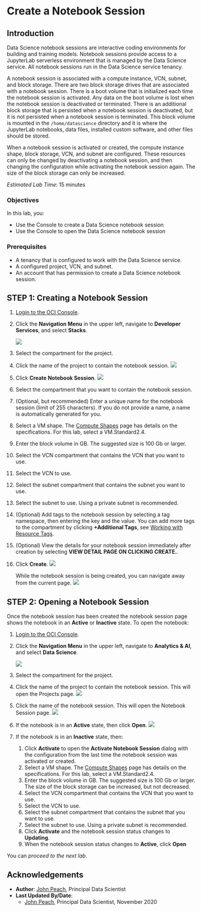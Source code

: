 # Create a Notebook Session

## Introduction

Data Science notebook sessions are interactive coding environments for building and training models. Notebook sessions provide access to a JupyterLab serverless environment that is managed by the Data Science service. All notebook sessions run in the Data Science service tenancy.

A notebook session is associated with a compute instance, VCN, subnet, and block storage. There are two block storage drives that are associated with a notebook session. There is a boot volume that is initialized each time the notebook session is activated. Any data on the boot volume is lost when the notebook session is deactivated or terminated. There is an additional block storage that is persisted when a notebook session is deactivated, but it is not persisted when a notebook session is terminated. This block volume is mounted in the ``/home/datascience`` directory and it is where the JupyterLab notebooks, data files, installed custom software, and other files should be stored.

When a notebook session is activated or created, the compute instance shape, block storage, VCN, and subnet are configured. These resources can only be changed by deactivating a notebook session, and then changing the configuration while activating the notebook session again. The size of the block storage can only be increased.

*Estimated Lab Time*: 15 minutes

### Objectives
In this lab, you:
* Use the Console to create a Data Science notebook session
* Use the Console to open the Data Science notebook session

### Prerequisites

* A tenancy that is configured to work with the Data Science service.
* A configured project, VCN, and subnet.
* An account that has permission to create a Data Science notebook session.

## **STEP 1:** Creating a Notebook Session

1. [Login to the OCI Console](https://www.oracle.com/cloud/sign-in.html).
1. Click the **Navigation Menu** in the upper left, navigate to **Developer Services**, and select **Stacks**.

	![](https://raw.githubusercontent.com/oracle/learning-library/master/common/images/console/developer-resmgr-stacks.png " ")

1. Select the compartment for the project.
1. Click the name of the project to contain the notebook session.
    ![](./../speed-up-ds-with-the-ads-sdk/images/select-project.png)

1. Click **Create Notebook Session**.
    ![](./../speed-up-ds-with-the-ads-sdk/images/create-notebook.png)

1. Select the compartment that you want to contain the notebook session.
1. (Optional, but recommended) Enter a unique name for the notebook session (limit of 255 characters). If you do not provide a name, a name is automatically generated for you.
1. Select a VM shape. The [Compute Shapes](https://docs.cloud.oracle.com/en-us/iaas/Content/Compute/References/computeshapes.htm) page has details on the specifications. For this lab, select a VM.Standard2.4.
1. Enter the block volume in GB. The suggested size is 100 Gb or larger. 
1. Select the VCN compartment that contains the VCN that you want to use. 
1. Select the VCN to use.
1. Select the subnet compartment that contains the subnet you want to use.
1. Select the subnet to use. Using a private subnet is recommended.
1. (Optional) Add tags to the notebook session by selecting a tag namespace, then entering the key and the value. You can add more tags to the compartment by clicking **+Additional Tags**, see [Working with Resource Tags](https://docs.cloud.oracle.com/iaas/Content/General/Concepts/resourcetags.htm#workingtags).
1. (Optional) View the details for your notebook session immediately after creation by selecting **VIEW DETAIL PAGE ON CLICKING CREATE.**. 
1. Click **Create**.
    ![](./../speed-up-ds-with-the-ads-sdk/images/create-ns.png)

    While the notebook session is being created, you can navigate away from the current page.
    ![](./../speed-up-ds-with-the-ads-sdk/images/creating-ns.png)

## **STEP 2:** Opening a Notebook Session

Once the notebook session has been created the notebook session page shows the notebook in an **Active** or **Inactive** state. To open the notebook:

1. [Login to the OCI Console](https://www.oracle.com/cloud/sign-in.html).

1. Click the **Navigation Menu** in the upper left, navigate to **Analytics & AI**, and select **Data Science**. 
	
	![](https://raw.githubusercontent.com/oracle/learning-library/master/common/images/console/analytics-ml-datascience.png " ")

1. Select the compartment for the project.
1. Click the name of the project to contain the notebook session. This will open the Projects page.
    ![](./../speed-up-ds-with-the-ads-sdk/images/select-project.png)

1. Click the name of the notebook session. This will open the Notebook Session page.
    ![](./../speed-up-ds-with-the-ads-sdk/images/click-ns.png)

1. If the notebook is in an **Active** state, then click **Open**.
    ![](./../speed-up-ds-with-the-ads-sdk/images/click-open.png)

1. If the notebook is in an **Inactive** state, then:
    1. Click **Activate** to open the **Activate Notebook Session** dialog with the configuration from the last time the notebook session was activated or created.
    1. Select a VM shape. The [Compute Shapes](https://docs.cloud.oracle.com/en-us/iaas/Content/Compute/References/computeshapes.htm) page has details on the specifications. For this lab, select a VM.Standard2.4.
    1. Enter the block volume in GB. The suggested size is 100 Gb or larger. The size of the block storage can be increased, but not decreased. 
    1. Select the VCN compartment that contains the VCN that you want to use. 
    1. Select the VCN to use.
    1. Select the subnet compartment that contains the subnet that you want to use.
    1. Select the subnet to use. Using a private subnet is recommended.
    1. Click **Activate** and the notebook session status changes to **Updating**.
    1. When the notebook session status changes to **Active**, click **Open**

You can *proceed to the next lab*.

## Acknowledgements

* **Author**: [John Peach](https://www.linkedin.com/in/jpeach/), Principal Data Scientist
* **Last Updated By/Date**:
    * [John Peach](https://www.linkedin.com/in/jpeach/), Principal Data Scientist, November 2020

